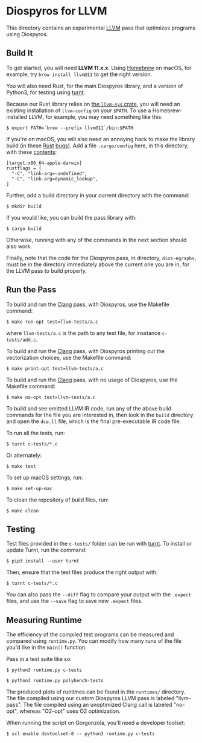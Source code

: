# Diospyros for LLVM

This directory contains an experimental [LLVM][] pass that optimizes programs using Diospyros.

## Build It

To get started, you will need **LLVM 11.x.x**.
Using [Homebrew][] on macOS, for example, try `brew install llvm@11` to get the right version.

You will also need Rust, for the main Diospyros library, and a version of Python3, for testing using [turnt][].

Because our Rust library relies on [the `llvm-sys` crate][llvm-sys], you will need an existing installation of `llvm-config` on your `$PATH`.
To use a Homebrew-installed LLVM, for example, you may need something like this:

    $ export PATH=`brew --prefix llvm@11`/bin:$PATH

If you're on macOS, you will also need an annoying hack to make the library build (in these [Rust](https://github.com/rust-lang/rust/issues/62874) [bugs](https://github.com/rust-lang/cargo/issues/8628)).
Add a file `.cargo/config` here, in this directory, with these [contents](https://pyo3.rs/v0.5.2/):

    [target.x86_64-apple-darwin]
    rustflags = [
      "-C", "link-arg=-undefined",
      "-C", "link-arg=dynamic_lookup",
    ]

Further, add a build directory in your current directory with the command:

    $ mkdir build

If you would like, you can build the pass library with:

    $ cargo build

Otherwise, running with any of the commands in the next section should also work.

Finally, note that the code for the Diospyros pass, in directory,  `dios-egraphs`,  must be in the directory immediately above the current one you are in, for the LLVM pass to build properly.

## Run the Pass

To build and run the [Clang][] pass, with Diospyros, use the Makefile command:

    $ make run-opt test=llvm-tests/a.c

where `llvm-tests/a.c` is the path to any test file, for insstance `c-tests/add.c`.

To build and run the [Clang][] pass, with Diospyros printing out the vectorization choices, use the Makefile command:

    $ make print-opt test=llvm-tests/a.c

To build and run the [Clang][] pass, with no usage of Diospyros, use the Makefile command:

    $ make no-opt test=llvm-tests/a.c

To build and see emitted LLVM IR code, run any of the above build commands for the file you are interested in, then look in the `build` directory and open the `dce.ll` file, which is the final pre-executable IR code file.

To run all the tests, run:

    $ turnt c-tests/*.c

Or alternately:

    $ make test

To set up macOS settings, run:

    $ make set-up-mac

To clean the repository of build files, run:

    $ make clean

## Testing

Test files provided in the `c-tests/` folder can be run with [turnt][]. To install or update Turnt, run the command:

    $ pip3 install --user turnt

Then, ensure that the test files produce the right output with:

    $ turnt c-tests/*.c

You can also pass the `--diff` flag to compare your output with the `.expect` files, and use the `--save` flag to save new `.expect` files.

## Measuring Runtime

The efficiency of the compiled test programs can be measured and compared using `runtime.py`. You can modify how many runs of the file you'd like in the `main()` function. 

Pass in a test suite like so:

    $ python3 runtime.py c-tests

    $ python3 runtime.py polybench-tests

The produced plots of runtimes can be found in the `runtimes/` directory. The file compiled using our custom Diospyros LLVM pass is labeled "llvm-pass". The file compiled using an unoptimized Clang call is labeled "no-opt", whereas "O2-opt" uses O2 optimization.

When running the script on Gorgonzola, you'll need a developer toolset:

    $ scl enable devtoolset-8 -- python3 runtime.py c-tests

[llvm]: https://llvm.org
[clang]: https://clang.llvm.org
[llvm-sys]: https://crates.io/crates/llvm-sys
[homebrew]: https://brew.sh
[turnt]: https://github.com/cucapra/turnt
